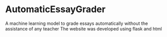 # AutomaticEssayGrader

A machine learning model to grade essays automatically without the assistance of any teacher
The website was developed using flask and html
